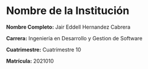 # Nombre de la Institución

**Nombre Completo:** Jair Eddell Hernandez Cabrera

**Carrera:** Ingeniería en Desarrollo y Gestion de Software

**Cuatrimestre:** Cuatrimestre 10

**Matrícula:** 2021010